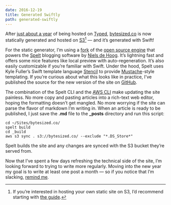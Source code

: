 ```yaml
---
date: 2016-12-19
title: Generated Swiftly
path: generated-swiftly
---
```

After [just about a year](https://bytesized.co/powered-by-typed-dot-com.html) of being hosted on [Typed](https://www.typed.com), [bytesized.co](https://www.bytesized.co) is now statically generated and hosted on [S3](https://aws.amazon.com/s3/)[^1] — and it’s generated with Swift!

For the static generator, I’m using a [fork](https://github.com/pvzig/Spelt) of the [open source engine](https://github.com/njdehoog/Spelt) that powers the [Spelt](https://spelt.io) blogging software by [Niels de Hoog](https://twitter.com/nielsify). It’s lightning fast and offers some nice features like local preview with auto-regeneration. It’s also easily customizable if you’re familiar with Swift. Under the hood, Spelt uses Kyle Fuller’s Swift template language [Stencil](https://github.com/kylef/Stencil) to provide [Mustache](https://mustache.github.io)-style templating. If you’re curious about what this looks like in practice, I’ve published the source for the new version of the site on [GitHub](https://github.com/pvzig/bytesized.co).

The combination of the Spelt CLI and the [AWS CLI](https://aws.amazon.com/cli/) make updating the site painless. No more copy and pasting articles into a rich-text web editor, hoping the formatting doesn’t get mangled. No more worrying if the site can parse the flavor of markdown I’m writing in. When an article is ready to be published, I just save the **.md** file to the **_posts** directory and run this script:

```
cd ~/Sites/bytesized.co/
spelt build
cd _build
aws s3 sync . s3://bytesized.co/ --exclude "*.DS_Store*"
```

Spelt builds the site and any changes are synced with the S3 bucket they’re served from.

Now that I’ve spent a few days refreshing the technical side of the site, I’m looking forward to trying to write more regularly. Moving into the new year my goal is to write at least one post a month — so if you notice that I’m slacking, [remind me](https://www.twitter.com/pvzig).

[^1]: If you’re interested in hosting your own static site on S3, I’d recommend starting with [the guide](http://docs.aws.amazon.com/gettingstarted/latest/swh/website-hosting-intro.html).